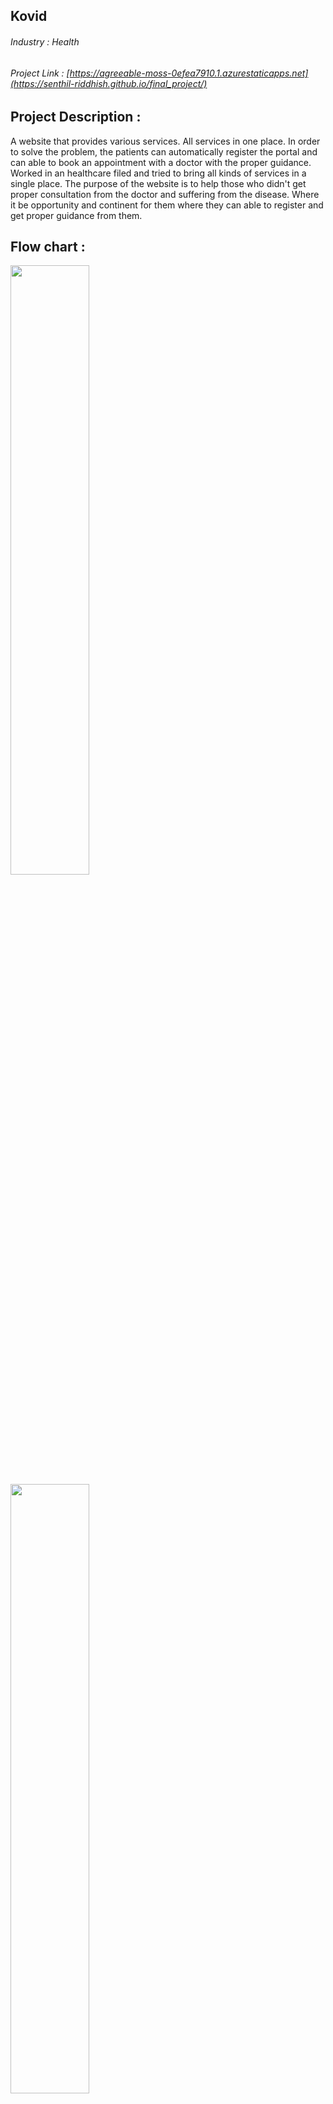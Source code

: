 ## Kovid
###### Industry     : Health 
###### Project Link : [https://agreeable-moss-0efea7910.1.azurestaticapps.net](https://senthil-riddhish.github.io/final_project/)
## Project Description :
A website that provides various services. All services in one place. In order to solve the problem, the patients can automatically register the portal and can able to book an appointment with a doctor with the proper guidance. Worked in an healthcare filed and tried to bring all kinds of services in a single place. The purpose of the website is to help those who didn't get proper consultation from the doctor and suffering from the disease. Where it be opportunity and continent for them where they can able to register and get proper guidance from them.
## Flow chart :
<img src="https://docs.microsoft.com/en-us/azure/static-web-apps/media/local-development/cli-conceptual.png" height="50%" width="50%">

<img src="https://techcommunity.microsoft.com/t5/image/serverpage/image-id/183512i380FC55BF9A766DB/image-size/large?v=v2&px=999" height="50%" width="50%">

Some basic Git commands are:
```
- git status
- git add
- git commit
```

